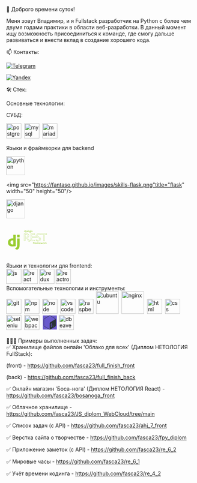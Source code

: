 👋 Доброго времени суток! 

Меня зовут Владимир, и я Fullstack разработчик на Python с более чем двумя годами практики в области веб-разработки. В данный момент ищу возможность присоединиться к команде, где смогу дальше развиваться и внести вклад в создание хорошего кода.

📫 Контакты:

[![Telegram](https://img.shields.io/badge/-Телеграмм-111?style=for-the-badge&logo=Telegram&color=red)](https://t.me/Kamenev37) 

[![Yandex](https://img.shields.io/badge/-почта-111?style=for-the-badge&logo=mail.ru&color=red)](mailto:fasca23@yandex.ru)

🛠️ Стек:  

Основные технологии:  

СУБД:

<img src="https://cdn.jsdelivr.net/gh/devicons/devicon/icons/postgresql/postgresql-original.svg" title="postgresql" width="40" height="40"/>&nbsp;
<img src="https://cdn.jsdelivr.net/gh/devicons/devicon@latest/icons/mysql/mysql-original-wordmark.svg" title="mysql" width="40" height="40"/>&nbsp;
<img src="https://cdn.jsdelivr.net/gh/devicons/devicon@latest/icons/mariadb/mariadb-original.svg" title="mariadb" width="40" height="40"/>&nbsp;

Языки и фраймворки для backend
<div>
<img src="https://cdn.jsdelivr.net/gh/devicons/devicon@latest/icons/python/python-original.svg" title="python" width="50" height="50"/>&nbsp;

<img src="https://fantaso.github.io/images/skills-flask.png"title="flask" width="50" height="50"/>&nbsp;

<img src="https://www.hashstudioz.com/images/hire-django-hero.webp" title="django" width="50" height="50"/>&nbsp;

<svg viewBox="0 0 128 128" width="30pt" height="30pt"><path fill="#9ACD32" d="M59.448 0h20.93v96.88c-10.737 2.04-18.62 2.855-27.181 2.855-25.551-.001-38.87-11.551-38.87-33.705 0-21.338 14.135-35.2 36.015-35.2 3.398 0 5.98.272 9.106 1.087zm0 48.765c-2.446-.815-4.485-1.086-7.067-1.086-10.6 0-16.717 6.523-16.717 17.939 0 11.145 5.845 17.26 16.582 17.26 2.309 0 4.212-.136 7.202-.542z"></path><path fill="#9ACD32" d="M113.672 32.321V80.84c0 16.717-1.224 24.735-4.893 31.666-3.398 6.661-7.883 10.873-17.124 15.494l-19.435-9.241c9.242-4.35 13.726-8.153 16.58-14 2.99-5.979 3.943-12.91 3.943-31.122V32.321zM92.742.111h20.93v21.474h-20.93z"></path></svg>
<svg viewBox="0 0 128 128" width="50pt" height="50pt">
<path fill="#9ACD32"  d="m12.061 28.416a0.13889 0.13889 0 0 0-0.125 0.13867v2.7441c0 0.14744 0.009694 0.33326 0.027344 0.56055 0.0075 0.09593 0.014024 0.14948 0.021484 0.22852-0.10936-0.12435-0.20793-0.25674-0.34375-0.36133-0.21961-0.17329-0.48012-0.31005-0.77734-0.41016-0.30238-0.10184-0.64843-0.15039-1.041-0.15039-0.93303 0-1.703 0.32041-2.2715 0.95312-0.57313 0.63368-0.84961 1.5611-0.84961 2.7617 0 1.1879 0.27 2.1049 0.83008 2.7305 0.5605 0.62095 1.3307 0.93359 2.2715 0.93359 0.40109 0 0.75192-0.048421 1.0547-0.15039a0.13889 0.13889 0 0 0 0.001953 0c0.30145-0.10434 0.5635-0.24608 0.7832-0.42383 0.15299-0.12138 0.26419-0.26631 0.38086-0.4082l0.125 0.74219a0.13889 0.13889 0 0 0 0.13672 0.11523h0.87891a0.13889 0.13889 0 0 0 0.13867-0.13867v-9.7266a0.13889 0.13889 0 0 0-0.13867-0.13867h-1.0898a0.13889 0.13889 0 0 0-0.013672 0zm4.1289 0.3125c-0.21589 0-0.41205 0.068155-0.56445 0.20312-0.15962 0.14108-0.23242 0.35949-0.23242 0.61719 0 0.25398 0.073223 0.47092 0.23047 0.61523 0.15243 0.13508 0.35043 0.20508 0.56641 0.20508 0.20801 0 0.39969-0.069768 0.55078-0.20312 0.16622-0.14284 0.24414-0.36176 0.24414-0.61719 0-0.25872-0.078127-0.47964-0.24609-0.61914-0.1509-0.13266-0.34138-0.20117-0.54883-0.20117zm21.768 2.2969c-0.59268 0-1.1036 0.093646-1.5332 0.28711-0.42877 0.19308-0.76477 0.47956-0.99414 0.85352-0.2301 0.37098-0.34179 0.81813-0.3418 1.3301 0 0.4858 0.1215 0.92134 0.36914 1.2949a0.13889 0.13889 0 0 0 0.001953 0.001953c0.2028 0.29669 0.47237 0.50814 0.77539 0.66797-0.2149 0.14386-0.40085 0.29414-0.52734 0.45703-0.16273 0.21121-0.24609 0.46539-0.24609 0.74219 0 0.24472 0.077108 0.47048 0.22656 0.66016a0.13889 0.13889 0 0 0 0.001953 0.001954c0.07898 0.097 0.16905 0.17976 0.26562 0.25195-0.38353 0.1191-0.72273 0.28787-0.96875 0.54688-0.30688 0.32804-0.46484 0.73536-0.46484 1.1953 0 0.6432 0.28814 1.1672 0.83203 1.5215v0.001953c0.54504 0.35884 1.3018 0.52734 2.2637 0.52734 1.2413 0 2.2033-0.20187 2.8848-0.62695 0.68114-0.42491 1.0371-1.0633 1.0371-1.8613 0-0.63231-0.23135-1.1425-0.68555-1.4805h-0.001954c-0.44943-0.3375-1.0809-0.49609-1.8828-0.49609h-1.2676c-0.22012 0-0.40548-0.016325-0.55469-0.046875-0.14441-0.03366-0.2447-0.085383-0.30859-0.14258-0.05428-0.05211-0.080079-0.11295-0.080079-0.2168 0-0.1504 0.042375-0.27257 0.13281-0.38672 0.09282-0.11184 0.2384-0.21916 0.42383-0.32031 0.19554 0.02818 0.38898 0.046876 0.57812 0.046876 0.87126 0 1.5751-0.20751 2.0918-0.63281 0.5156-0.42886 0.7793-1.0219 0.7793-1.7383 0-0.29372-0.046335-0.5657-0.14062-0.8125-0.06238-0.16329-0.15306-0.29021-0.23828-0.42383l1.123-0.13281a0.13889 0.13889 0 0 0 0.12305-0.13672v-0.66992a0.13889 0.13889 0 0 0-0.13867-0.13867h-2.457c-0.08928-0.02418-0.18662-0.044627-0.29883-0.060547-0.1231-0.02161-0.2537-0.036332-0.38867-0.044922-0.12977-0.01262-0.25869-0.019531-0.38867-0.019531h-0.001953zm-15.918 0.02539c-0.47536 0-0.92867 0.058006-1.3613 0.17383-0.42747 0.11443-0.80895 0.25295-1.1426 0.41602a0.13889 0.13889 0 0 0-0.066406 0.17773l0.33398 0.78906a0.13889 0.13889 0 0 0 0.1875 0.070312c0.30045-0.1389 0.61733-0.25889 0.95312-0.36133 0.32789-0.10003 0.67334-0.15039 1.0371-0.15039 0.46341 0 0.80128 0.11057 1.0371 0.32031 0.22429 0.19948 0.35352 0.56972 0.35352 1.1406v0.28516l-1.1074 0.044922c-1.1777 0.03389-2.0663 0.23416-2.6699 0.62305-0.60223 0.38802-0.91797 0.96936-0.91797 1.6914 0 0.47388 0.10209 0.87801 0.3125 1.2012a0.13889 0.13889 0 0 0 0 0.001953c0.21148 0.31758 0.50182 0.55735 0.86133 0.71289a0.13889 0.13889 0 0 0 0.001953 0c0.36127 0.1543 0.76941 0.23047 1.2227 0.23047 0.42523 0 0.78771-0.042375 1.0898-0.13086a0.13889 0.13889 0 0 0 0.001954 0c0.30308-0.09179 0.57163-0.22684 0.80469-0.4043a0.13889 0.13889 0 0 0 0.001953-0.001953c0.17647-0.13774 0.34025-0.31905 0.50391-0.50391l0.16797 0.80469a0.13889 0.13889 0 0 0 0.13477 0.11133h0.79492a0.13889 0.13889 0 0 0 0.13867-0.13867v-4.6582c0-0.82827-0.21618-1.4613-0.66992-1.8613-0.45151-0.39809-1.1259-0.58398-2.0039-0.58398zm8.375 0.11524c-0.33637 0-0.65825 0.045312-0.96484 0.13672-0.30676 0.08729-0.5867 0.21886-0.83594 0.39453-0.18132 0.12485-0.33303 0.28-0.46875 0.44922l-0.12305-0.73828a0.13889 0.13889 0 0 0-0.13672-0.11719h-0.88086a0.13889 0.13889 0 0 0-0.13867 0.13867v6.8516a0.13889 0.13889 0 0 0 0.13867 0.13867h1.0918a0.13889 0.13889 0 0 0 0.13867-0.13867v-3.5879c0-0.79851 0.15855-1.3897 0.45703-1.7852 0.29105-0.38558 0.79837-0.58984 1.5703-0.58984 0.5416 0 0.9161 0.13415 1.1543 0.38281a0.13889 0.13889 0 0 0 0.001953 0c0.24335 0.25001 0.37305 0.63697 0.37305 1.1855v4.3945a0.13889 0.13889 0 0 0 0.14062 0.13867h1.0762a0.13889 0.13889 0 0 0 0.13867-0.13867v-4.4629c0-0.90204-0.22574-1.5854-0.70117-2.0156-0.47104-0.43024-1.1559-0.63672-2.0312-0.63672zm15.529 0.013672c-0.70623 0-1.3248 0.14305-1.8477 0.43555-0.51843 0.2883-0.92102 0.71433-1.1992 1.2656-0.2791 0.54887-0.41602 1.2081-0.41602 1.9746 0 0.57556 0.080225 1.0953 0.24414 1.5547 0.16765 0.45715 0.40386 0.8488 0.70703 1.168 0.30657 0.31793 0.67042 0.56292 1.0859 0.73242a0.13889 0.13889 0 0 0 0.001953 0c0.42039 0.16527 0.88009 0.24805 1.377 0.24805 0.53086 0 1.0118-0.082489 1.4375-0.24805 0.42884-0.16935 0.79649-0.41331 1.0996-0.73242 0.30364-0.31966 0.53643-0.71192 0.69531-1.1699 0.15924-0.45904 0.23633-0.97752 0.23633-1.5527 0-0.7631-0.14124-1.4216-0.42969-1.9707-0.2825-0.55023-0.68565-0.97741-1.2031-1.2695-0.51348-0.29233-1.1127-0.43555-1.7891-0.43555zm-30.326 0.11133a0.13889 0.13889 0 0 0-0.125 0.13867v7.959c0 0.39633-0.090226 0.63677-0.22852 0.75586-0.15579 0.13416-0.35772 0.20508-0.63086 0.20508-0.16857 0-0.31899-0.011916-0.44922-0.035156a0.13889 0.13889 0 0 0-0.003906-0.001953c-0.13329-0.01982-0.26351-0.048261-0.39258-0.087891a0.13889 0.13889 0 0 0-0.17969 0.13281v0.84375a0.13889 0.13889 0 0 0 0.09375 0.13086c0.13091 0.0445 0.28209 0.081269 0.45312 0.11133 0.17782 0.03548 0.37995 0.052735 0.60938 0.052735 0.46302 0 0.85449-0.081043 1.1699-0.25391 0.3129-0.17147 0.55147-0.42551 0.70312-0.75v-0.001954c0.15084-0.31864 0.22266-0.69472 0.22266-1.127v-7.9336a0.13889 0.13889 0 0 0-0.13867-0.13867h-1.0898a0.13889 0.13889 0 0 0-0.013671 0zm22.301 0.78125c0.49807 0 0.85123 0.1206 1.0859 0.34766a0.13889 0.13889 0 0 0 0.001953 0.001953c0.23334 0.2221 0.35742 0.56033 0.35742 1.0488 0 0.45389-0.12095 0.77464-0.35156 0.99414-0.22952 0.21846-0.58125 0.33594-1.0801 0.33594-0.48054 0-0.82836-0.11682-1.0684-0.33789-0.23979-0.22087-0.36328-0.53279-0.36328-0.97266 0-0.48413 0.12425-0.82746 0.35938-1.0586 0.24112-0.2369 0.58418-0.35938 1.0586-0.35938zm-27.945 0.23438c0.77432 0 1.2674 0.21696 1.5391 0.63672 0.28475 0.43364 0.4375 1.0769 0.4375 1.9316v0.1875c0 0.80301-0.15836 1.3897-0.45117 1.7715-0.28682 0.37396-0.77978 0.57031-1.5254 0.57031-0.64244 0-1.0919-0.2071-1.3984-0.62891-0.3046-0.4257-0.4668-1.0458-0.4668-1.8691 0-0.82782 0.16488-1.4652 0.47656-1.9219a0.13889 0.13889 0 0 0 0-0.001953c0.30853-0.45595 0.75271-0.67578 1.3887-0.67578zm35.943 0.02539c0.48817 0 0.87272 0.10325 1.1641 0.30078 0.2953 0.20021 0.51349 0.48157 0.6582 0.85938a0.13889 0.13889 0 0 0 0 0.001953c0.14551 0.37592 0.2207 0.82839 0.2207 1.3613 0 0.5372-0.076807 0.99807-0.22266 1.3828-0.14473 0.38178-0.36226 0.66864-0.66211 0.87305a0.13889 0.13889 0 0 0-0.001953 0c-0.29181 0.20165-0.66974 0.30664-1.1484 0.30664-0.48325 0-0.86471-0.10517-1.1562-0.30664-0.29558-0.20426-0.51332-0.49087-0.6582-0.87305-0.14583-0.38469-0.2207-0.84556-0.2207-1.3828 0-0.81383 0.16783-1.4337 0.49023-1.873l0.001953-0.001953c0.32204-0.43241 0.81596-0.64844 1.5352-0.64844zm-22.557 2.5898v0.48633c0 0.64723-0.18835 1.1036-0.56055 1.4121-0.37972 0.31478-0.86758 0.47461-1.4824 0.47461-0.39053 0-0.68799-0.086476-0.9082-0.25195-0.21244-0.15963-0.31836-0.39554-0.31836-0.75781 0-0.41227 0.15499-0.70556 0.49023-0.92969 0.3268-0.21848 0.9405-0.36163 1.8262-0.39453l0.95312-0.039063zm13.988 3.2266h1.248c0.36148 0 0.66276 0.024705 0.9043 0.072265a0.13889 0.13889 0 0 0 0.003906 0c0.23377 0.0422 0.39421 0.12397 0.5 0.23438 0.10044 0.10887 0.16016 0.27694 0.16016 0.5293 0 0.26513-0.082682 0.47905-0.25781 0.66797a0.13889 0.13889 0 0 0-0.001953 0.003906c-0.16934 0.19048-0.43922 0.34347-0.81641 0.45117a0.13889 0.13889 0 0 0 0 0.001953c-0.37108 0.11112-0.85304 0.16797-1.4395 0.16797-0.59369 0-1.038-0.096875-1.334-0.27344a0.13889 0.13889 0 0 0 0-0.001953c-0.29471-0.17205-0.42383-0.39272-0.42383-0.72266 0-0.25778 0.057328-0.46214 0.16602-0.62305 0.1148-0.16343 0.27463-0.28567 0.49414-0.37305 0.22094-0.08794 0.48656-0.13477 0.79688-0.13476zm43.719 6.9629c-0.09946-8.89e-4 -0.19857 3.95e-4 -0.29688 0.001953-1.5153 0.02396-4.7623 0.017985-7.6699 1.334-2.9076 1.316-5.4629 4.042-5.4629 9.2461 0 2.1998 0.73463 4.1016 1.8867 5.7305h-23.211v-10.512h15.238v-5.3496h-21.365v5.3496h0.001953v10.512h-0.001953v5.3516h0.001953v12.455l-3.5801-0.021485-4.9551 0.023438-7.7539-12.047c1.8177-0.74956 3.5956-1.8291 4.9648-3.3398 1.4892-1.6432 2.4863-3.7907 2.4863-6.4473v-0.76367c0-3.8875-1.4808-6.6751-3.8984-8.4531-2.4176-1.778-5.7265-2.5647-9.4023-2.6484h-0.003906-11.795v5.4121h0.029297v12.707h-0.029297v5.0508h0.029297v15.855h6.127v-15.871l6.1602-0.017578 8.457 13.76 0.011718 0.015624c0.71617 0.94845 2.2057 3.0557 4.6113 4.5723l0.20312 0.12695 4.8613-2.5625 3.8945-0.023437h5.291 15.652v-5.5605h-15.236v-12.223h30.129c0.01106 0.0052 0.01937 0.008222 0.03125 0.013671 1.8665 0.85339 4.1328 1.6258 5.8965 2.7383 1.7636 1.1125 2.9961 2.4893 2.9961 4.6758 0 2.3534-1.0616 3.5861-2.5586 4.334s-3.4539 0.93359-5.0645 0.93359h-0.001954c-3.087 0.01916-6.7176-1.2928-9.8184-2.3281l-0.54883-0.18359v5.8828l0.24414 0.11133c3.0434 1.3874 7.5513 1.9303 10.135 1.832 1.8531-9.72e-4 5.237-0.36413 8.2246-1.8594 2.9915-1.4972 5.584-4.2102 5.584-8.7227 0-3.492-1.3133-5.9952-3.1523-7.7871-1.839-1.7919-4.1828-2.8918-6.2754-3.707h-0.001953c-0.7937-0.30608-2.2982-0.90795-3.7949-1.7227-1.4944-0.81348-2.9726-1.853-3.7109-2.9434-0.4595-0.74598-0.74327-1.5765-0.79297-2.3613 0.0044-2.3794 1.1146-3.663 2.5508-4.4199 1.4391-0.75844 3.2301-0.92041 4.4004-0.83594 2.3554 0.17001 6.413 1.5005 7.7109 2.0547l0.41406 0.17578 0.60156-1.7656h16.242v33.668h6.127v-33.668h11.01v-5.3027h-11.01v-0.023438h-6.127v0.023438h-21.166c-1.1756-0.28384-2.3581-0.46611-3.5195-0.47656zm-0.2832 0.83398c0.09212-0.0015 0.1835-8e-4 0.27539 0 1.0998 0.009901 2.2418 0.1819 3.3906 0.46289l0.048828 0.011719h22.088v-0.023438h4.459v0.023438h11.012v3.6387h-11.012v33.666h-4.459v-33.666h-17.674l-0.50976 1.4961c-1.6373-0.6495-5.1548-1.7855-7.5586-1.959-1.3007-0.09389-3.2069 0.061945-4.8496 0.92774-1.6427 0.86579-2.9961 2.5104-2.9961 5.1699v0.013672l0.001953 0.011719c0.05757 0.9537 0.39232 1.9151 0.92188 2.7715l0.003906 0.00586 0.003907 0.007812c0.88251 1.3074 2.4564 2.3704 4.0078 3.2148 1.5514 0.84447 3.0876 1.4571 3.8926 1.7676 2.0511 0.79916 4.2899 1.8628 5.9961 3.5254 1.7066 1.6629 2.9023 3.9051 2.9023 7.1914 0 4.1997-2.3133 6.5694-5.125 7.9766-2.8117 1.4072-6.1223 1.7715-7.8613 1.7715h-0.007813-0.007813c-2.3569 0.09074-6.6811-0.44042-9.5215-1.6582v-4.1758c2.9689 1.0013 6.4075 2.205 9.541 2.1855 1.6703-1.38e-4 3.732-0.16941 5.4336-1.0195 1.7024-0.85056 3.0195-2.4609 3.0195-5.0801 0-2.5097-1.5003-4.1909-3.3867-5.3809-1.8864-1.19-4.1872-1.9657-5.9922-2.791-0.031599-0.01445-0.069455-0.031401-0.11133-0.050781l-0.082031-0.039063h-31.148v13.889h15.236v3.8945h-14.818-5.2949l-4.0996 0.025391-4.6055 2.4277c-2.1169-1.3966-3.4687-3.2686-4.1855-4.2188l-8.6797-14.123-7.459 0.021484v15.867h-4.459v-15.854h-0.03125v-3.3848h0.03125v-14.375h-0.03125v-3.7441h10.949c3.5677 0.08126 6.7075 0.85297 8.9258 2.4844 2.2183 1.6314 3.5605 4.1031 3.5605 7.7832v0.76367c0 2.4505-0.89854 4.3738-2.2715 5.8887-1.3729 1.5149-3.2311 2.6098-5.1191 3.3242l-0.48047 0.18164c2.8628 4.4171 5.7038 8.8493 8.5527 13.275l5.4062-0.02539 4.4141 0.02539v-14.127h-0.001953v-3.6836h0.001953v-12.178h-0.001953v-3.6855h19.699v3.6855h-15.238v12.178h25.727l-0.55859-0.68164c-1.3488-1.6431-2.1777-3.5785-2.1777-5.8828 0-4.9391 2.2822-7.2697 4.9746-8.4883 2.6924-1.2186 5.8082-1.2355 7.3398-1.2598zm-69.211 4.166v0.41602 13.959h5.0566c2.1262 0 4.3619-0.31244 6.1133-1.3672s2.9727-2.9012 2.9727-5.7207v-0.76367c0-2.8548-1.6034-4.5534-3.3359-5.4512-1.7325-0.89779-3.5769-1.0723-4.3379-1.0723h-6.4688zm0.83398 0.83398h5.6348c0.62035 0 2.4038 0.17465 3.9551 0.97852 1.5513 0.80387 2.8867 2.158 2.8867 4.7109v0.76367c0 2.5883-1.0288 4.0775-2.5703 5.0059s-3.6415 1.248-5.6836 1.248h-4.2227v-12.707zm43.061 38.566c-0.50654 0-0.94523 0.086754-1.3105 0.26953-0.36779 0.18401-0.65255 0.47738-0.84375 0.86328-0.19266 0.38491-0.2832 0.87161-0.2832 1.4609v0.35156l-1.1719 0.31641a0.13889 0.13889 0 0 0-0.10156 0.13281v0.5a0.13889 0.13889 0 0 0 0.13867 0.13867h1.1348v5.9004a0.13889 0.13889 0 0 0 0.13867 0.13867h1.0898a0.13889 0.13889 0 0 0 0.13867-0.13867v-5.9004h1.6543a0.13889 0.13889 0 0 0 0.13867-0.13867v-0.8125a0.13889 0.13889 0 0 0-0.13867-0.13867h-1.6543v-0.36133c0-0.52908 0.10019-0.89909 0.26758-1.1152 0.17288-0.22158 0.42936-0.33398 0.81641-0.33398 0.18266 0 0.3595 0.019224 0.5332 0.058594a0.13889 0.13889 0 0 0 0.003906 0.001953c0.18445 0.03674 0.34879 0.076938 0.49219 0.12109a0.13889 0.13889 0 0 0 0.17188-0.087891l0.2832-0.81836a0.13889 0.13889 0 0 0-0.087891-0.17773c-0.182-0.060631-0.39062-0.11345-0.62695-0.16016-0.23837-0.04799-0.49969-0.070312-0.7832-0.070312zm61.094 0.068359a0.13889 0.13889 0 0 0-0.125 0.13867v9.7266a0.13889 0.13889 0 0 0 0.13867 0.13867h1.084a0.13889 0.13889 0 0 0 0.13868-0.13867v-2.418l0.71484-0.625 2.4512 3.1289a0.13889 0.13889 0 0 0 0.10938 0.052734h1.3144a0.13889 0.13889 0 0 0 0.10937-0.22461l-3.0312-3.8301 2.8106-2.8379a0.13889 0.13889 0 0 0-0.09961-0.23633h-1.2812a0.13889 0.13889 0 0 0-0.09765 0.041016l-2.3906 2.4258a0.13889 0.13889 0 0 0-0.00195 0.001953c-0.12549 0.13224-0.27836 0.30568-0.45899 0.51953a0.13889 0.13889 0 0 0-0.00195 0c-0.0797 0.09676-0.11925 0.14374-0.18164 0.21875 5e-3 -0.09255 0.00757-0.16878 0.01367-0.27148a0.13889 0.13889 0 0 0 0-0.001953c0.0132-0.24341 0.02148-0.44874 0.02149-0.61914v-5.0508a0.13889 0.13889 0 0 0-0.13868-0.13867h-1.084a0.13889 0.13889 0 0 0-0.01367 0zm-29.904 2.6211c-0.66463 0-1.2529 0.15276-1.7539 0.45898-0.49581 0.30587-0.88353 0.74618-1.1562 1.3086-0.26907 0.55994-0.40039 1.2188-0.40039 1.9727 0 0.7718 0.14523 1.4348 0.44336 1.9805 0.29656 0.54282 0.71652 0.96101 1.252 1.2441a0.13889 0.13889 0 0 0 0.001953 0c0.53914 0.27833 1.1673 0.41602 1.877 0.41602 0.49264 0 0.92049-0.036159 1.2871-0.10938 0.36912-0.07284 0.73984-0.18808 1.1113-0.3457a0.13889 0.13889 0 0 0 0.083985-0.12891v-0.91211a0.13889 0.13889 0 0 0-0.19141-0.12891c-0.37029 0.15163-0.72654 0.26648-1.0684 0.34375-0.33767 0.07633-0.73041 0.11524-1.1777 0.11524-0.71364 0-1.2431-0.19912-1.6211-0.58984-0.3527-0.36458-0.54539-0.89569-0.58008-1.6016h4.8223a0.13889 0.13889 0 0 0 0.13867-0.13867v-0.64453c0-0.63826-0.12004-1.2026-0.36328-1.6875-0.24302-0.48881-0.59848-0.873-1.0586-1.1445-0.46229-0.2728-1.014-0.40625-1.6465-0.40625v-0.001953zm18.799 0c-0.70623 0-1.3248 0.145-1.8477 0.4375-0.51846 0.28828-0.92098 0.71426-1.1992 1.2656-0.27911 0.54889-0.41601 1.2081-0.41601 1.9746 0 0.57561 0.08223 1.0954 0.24609 1.5547 0.16765 0.45715 0.40191 0.84685 0.70508 1.166a0.13889 0.13889 0 0 0 0.00195 0.001953c0.3066 0.31796 0.66852 0.56294 1.084 0.73242a0.13889 0.13889 0 0 0 0.00195 0c0.42037 0.16527 0.88205 0.24805 1.3789 0.24805 0.53085 0 1.0098-0.082479 1.4355-0.24805 0.42877-0.16933 0.7984-0.4152 1.1016-0.73438 0.30367-0.31969 0.53449-0.71002 0.69335-1.168 0.15923-0.45899 0.23829-0.97748 0.23829-1.5527 0-0.76313-0.14126-1.4216-0.42969-1.9707-0.28248-0.5502-0.68759-0.9774-1.2051-1.2695-0.51351-0.29231-1.1127-0.43555-1.7891-0.43555v-0.001953zm-39.098 0.013672c-0.47536 0-0.92865 0.058005-1.3613 0.17383-0.42747 0.11443-0.80895 0.25295-1.1426 0.41602a0.13889 0.13889 0 0 0-0.066407 0.17773l0.33594 0.78906a0.13889 0.13889 0 0 0 0.18555 0.070313c0.30048-0.13891 0.61734-0.25889 0.95312-0.36133 0.32787-0.10002 0.67333-0.15039 1.0371-0.15039 0.46341 0 0.80128 0.11057 1.0371 0.32031 0.22429 0.19948 0.35547 0.56972 0.35547 1.1406v0.28516l-1.1094 0.044922c-1.1776 0.033914-2.0664 0.2342-2.6699 0.62305-0.60223 0.38802-0.91797 0.96936-0.91797 1.6914 0 0.47393 0.10212 0.87806 0.3125 1.2012a0.13889 0.13889 0 0 0 0 0.001953c0.21145 0.31754 0.5018 0.55734 0.86133 0.71289a0.13889 0.13889 0 0 0 0.001953 0c0.36127 0.15429 0.7694 0.23047 1.2227 0.23047 0.42523 0 0.78771-0.042371 1.0898-0.13086a0.13889 0.13889 0 0 0 0.001953 0c0.30308-0.09179 0.57164-0.22684 0.80469-0.4043a0.13889 0.13889 0 0 0 0.001954-0.001953c0.17658-0.13782 0.34016-0.31891 0.50391-0.50391l0.16797 0.80469a0.13889 0.13889 0 0 0 0.13476 0.11133h0.79492a0.13889 0.13889 0 0 0 0.13867-0.13867v-4.6582c0-0.82828-0.21618-1.4613-0.66992-1.8613-0.45149-0.39807-1.1259-0.58398-2.0039-0.58398zm-5.1621 0.11523c-0.35845 0-0.68887 0.065628-0.98828 0.19922-0.29022 0.13154-0.5478 0.31118-0.76953 0.53516-0.14654 0.14535-0.25899 0.31741-0.37695 0.48438l-0.089844-0.9668a0.13889 0.13889 0 0 0-0.13867-0.12695h-0.90625a0.13889 0.13889 0 0 0-0.13867 0.13867v6.8516a0.13889 0.13889 0 0 0 0.13867 0.13867h1.0957a0.13889 0.13889 0 0 0 0.13867-0.13867v-3.6758c0-0.3399 0.05351-0.64222 0.15625-0.91211a0.13889 0.13889 0 0 0 0-0.001953c0.10379-0.27662 0.24482-0.50752 0.42383-0.69727a0.13889 0.13889 0 0 0 0.001954-0.001953c0.18018-0.19489 0.38504-0.34069 0.62109-0.44141a0.13889 0.13889 0 0 0 0.001953 0c0.24096-0.10496 0.49468-0.15625 0.76562-0.15625 0.12086 0 0.2507 0.007297 0.39062 0.023437 0.13965 0.01611 0.26556 0.038917 0.37695 0.066407a0.13889 0.13889 0 0 0 0.16992-0.11524l0.13867-0.96289a0.13889 0.13889 0 0 0-0.10938-0.15625c-0.12934-0.02638-0.27578-0.045733-0.4375-0.058593-0.16076-0.01687-0.31636-0.025391-0.46484-0.025391zm13.273 0c-0.31907 0-0.62267 0.043182-0.9082 0.13086-0.28562 0.087689-0.54544 0.21846-0.77734 0.39062-0.16471 0.12229-0.3026 0.27146-0.42773 0.43359l-0.12109-0.71484a0.13889 0.13889 0 0 0-0.13672-0.11523h-0.88086a0.13889 0.13889 0 0 0-0.13867 0.13867v6.8516a0.13889 0.13889 0 0 0 0.13867 0.13867h1.0898a0.13889 0.13889 0 0 0 0.13867-0.13867v-3.625c0-0.52632 0.063651-0.96374 0.18359-1.3105v-0.001954c0.12312-0.34718 0.31246-0.59575 0.57422-0.76562 0.25969-0.16853 0.61511-0.25977 1.0742-0.25977 0.32002 0 0.57342 0.06015 0.76562 0.16992a0.13889 0.13889 0 0 0 0.001953 0.001953c0.19697 0.1066 0.34081 0.26279 0.43945 0.48438a0.13889 0.13889 0 0 0 0 0.001953c0.10267 0.22175 0.1582 0.51051 0.1582 0.86719v4.4375a0.13889 0.13889 0 0 0 0.13867 0.13867h1.084a0.13889 0.13889 0 0 0 0.13867-0.13867v-3.832c0-0.72645 0.15422-1.2562 0.44141-1.6055 0.28338-0.34465 0.73943-0.52539 1.4102-0.52539 0.46867 0 0.79252 0.12781 1.0117 0.37305a0.13889 0.13889 0 0 0 0.001953 0.001953c0.22243 0.24091 0.3457 0.61733 0.3457 1.1504v4.4375a0.13889 0.13889 0 0 0 0.13867 0.13867h1.0762a0.13889 0.13889 0 0 0 0.13867-0.13867v-4.4883c0-0.89208-0.2052-1.5665-0.64453-1.9941h-0.001953c-0.43529-0.42765-1.0732-0.63281-1.8887-0.63281-0.50846 0-0.98149 0.10191-1.4121 0.30664h-0.001953c-0.38647 0.18024-0.6908 0.46388-0.93164 0.81445-0.1809-0.34724-0.43425-0.63267-0.7832-0.8125-0.39277-0.20879-0.87236-0.30859-1.4355-0.30859zm39.352 0c-0.35845 0-0.69081 0.065628-0.99023 0.19922-0.29022 0.13154-0.54779 0.31118-0.76953 0.53516-0.14644 0.14524-0.257 0.3175-0.375 0.48438l-0.0918-0.9668a0.13889 0.13889 0 0 0-0.13867-0.12695h-0.90625a0.13889 0.13889 0 0 0-0.13867 0.13867v6.8516a0.13889 0.13889 0 0 0 0.13867 0.13867h1.0976a0.13889 0.13889 0 0 0 0.13868-0.13867v-3.6758c0-0.3399 0.05157-0.64222 0.15429-0.91211a0.13889 0.13889 0 0 0 0-0.001953c0.10382-0.27669 0.24682-0.50757 0.42578-0.69727a0.13889 0.13889 0 0 0 0-0.001953c0.18014-0.19484 0.38696-0.34068 0.62305-0.44141 0.24096-0.10496 0.49469-0.15625 0.76563-0.15625 0.12087 0 0.25068 0.007297 0.39062 0.023437 0.13968 0.01611 0.26561 0.038927 0.37695 0.066407a0.13889 0.13889 0 0 0 0.17188-0.11524l0.13867-0.96289a0.13889 0.13889 0 0 0-0.11133-0.15625c-0.12934-0.02638-0.27382-0.045733-0.43554-0.058593h-0.00196c-0.16075-0.01687-0.31441-0.025391-0.46289-0.025391zm-22.947 0.125a0.13889 0.13889 0 0 0-0.13281 0.17773l1.9844 6.8516a0.13889 0.13889 0 0 0 0.13281 0.099609h1.2285a0.13889 0.13889 0 0 0 0.13086-0.09375l1.3398-3.9668v-0.001954c0.06215-0.17329 0.1171-0.34437 0.16602-0.51367 0.0481-0.17064 0.093324-0.33386 0.13281-0.48828v-0.003906c0.02952-0.10408 0.052452-0.19385 0.076172-0.28711 0.02464 0.093 0.047438 0.18232 0.074218 0.28711a0.13889 0.13889 0 0 0 0.001953 0.005859c0.04377 0.14999 0.090562 0.30809 0.13867 0.47461a0.13889 0.13889 0 0 0 0 0.003906c0.05266 0.16291 0.10896 0.33067 0.16602 0.50195l1.2793 3.9863a0.13889 0.13889 0 0 0 0.13281 0.095703h1.2676a0.13889 0.13889 0 0 0 0.13281-0.099609l1.9902-6.8516a0.13889 0.13889 0 0 0-0.13281-0.17773h-1.1113a0.13889 0.13889 0 0 0-0.13281 0.10156l-1.0508 3.7832c-0.07014 0.2587-0.1393 0.51321-0.20508 0.76367a0.13889 0.13889 0 0 0 0 0.001953c-0.05947 0.24259-0.11102 0.46428-0.1582 0.66797-0.05247-0.20356-0.11249-0.4135-0.17774-0.62891v-0.001953c-0.06148-0.21724-0.12543-0.42597-0.19141-0.62695v-0.001953l-1.2812-3.9629a0.13889 0.13889 0 0 0-0.13086-0.095703h-1.1758a0.13889 0.13889 0 0 0-0.13281 0.095703l-1.3262 3.9688c-0.04877 0.14769-0.097876 0.30638-0.14648 0.47461-0.04847 0.16362-0.094578 0.33018-0.13867 0.49805a0.13889 0.13889 0 0 0 0 0.001953c-0.02731 0.11264-0.052985 0.21574-0.078125 0.32031-0.0031-0.01378-0.004613-0.023109-0.007813-0.037109-0.04421-0.21845-0.098319-0.44925-0.16406-0.69141v-0.001954c-0.06138-0.2461-0.12717-0.49392-0.19727-0.74414l-1.0391-3.7832a0.13889 0.13889 0 0 0-0.13281-0.10156h-1.1309zm-4.2305 0.875c0.3919 0 0.70068 0.083751 0.93555 0.24023 0.23887 0.15536 0.41549 0.37041 0.5332 0.66016a0.13889 0.13889 0 0 0 0 0.003906c0.10722 0.25173 0.16248 0.54917 0.17969 0.88086h-3.4844c0.07975-0.54457 0.25419-0.98041 0.54492-1.2852 0.31904-0.33441 0.73746-0.5 1.291-0.5zm18.787 0.025391c0.48817 0 0.87074 0.10323 1.1621 0.30078 0.2953 0.20021 0.51349 0.48157 0.6582 0.85938a0.13889 0.13889 0 0 0 0 0.001953c0.14551 0.37591 0.2207 0.82839 0.2207 1.3613 0 0.53721-0.07484 0.99806-0.2207 1.3828-0.14473 0.38178-0.36422 0.66669-0.66406 0.87109a0.13889 0.13889 0 0 0-0.00196 0.001954c-0.29185 0.20168-0.66978 0.30664-1.1484 0.30664-0.4832 0-0.86464-0.10512-1.1562-0.30664-0.29561-0.20428-0.51334-0.49092-0.65821-0.87305-0.14584-0.38471-0.2207-0.84556-0.2207-1.3828 0-0.81383 0.16978-1.4337 0.49219-1.873v-0.001953c0.32201-0.43239 0.81792-0.64844 1.5371-0.64844zm-37.752 2.7305v0.48633c0 0.64723-0.18835 1.1036-0.56055 1.4121-0.37972 0.31478-0.86758 0.47461-1.4824 0.47461-0.39053 0-0.686-0.086447-0.90625-0.25195-0.21248-0.15966-0.32031-0.3956-0.32031-0.75781 0-0.41227 0.15499-0.70556 0.49024-0.92969 0.3268-0.21848 0.9405-0.36163 1.8262-0.39453l0.95312-0.039062z"></path>
</svg>       
</div>
</br>
Языки и технологии для frontend:

</br>
<img src="https://cdn.jsdelivr.net/gh/devicons/devicon/icons/javascript/javascript-original.svg" title="js" width="40" height="40"/>
<img src="https://cdn.jsdelivr.net/gh/devicons/devicon/icons/react/react-original.svg" title="react" width="40" height="40"/>
<img src="https://cdn.jsdelivr.net/gh/devicons/devicon@latest/icons/redux/redux-original.svg" title="redux" width="40" height="40"/>
<img src="https://cdn.jsdelivr.net/gh/devicons/devicon@latest/icons/reactrouter/reactrouter-original.svg" title="reactrouter" width="40" height="40"/>

</br>
Вспомогательные технологии и инструменты:
<div>
<img src="https://cdn.jsdelivr.net/gh/devicons/devicon/icons/git/git-plain.svg" title="git" width="40" height="40"/>&nbsp;
<img src="https://cdn.jsdelivr.net/gh/devicons/devicon/icons/npm/npm-original-wordmark.svg" title="npm" width="40" height="40"/>&nbsp;
<img src="https://cdn.jsdelivr.net/gh/devicons/devicon@latest/icons/nodejs/nodejs-original-wordmark.svg" title="node" width="40" height="40"/>&nbsp;
<img src="https://cdn.jsdelivr.net/gh/devicons/devicon@latest/icons/vscode/vscode-original.svg" title="vscode" width="40" height="40"/>&nbsp;
<img src="https://cdn.jsdelivr.net/gh/devicons/devicon@latest/icons/raspberrypi/raspberrypi-original.svg" title="raspberrypi" width="40" height="40"/>&nbsp;
<img src="https://cdn.jsdelivr.net/gh/devicons/devicon@latest/icons/ubuntu/ubuntu-original.svg" title="ubuntu" width="60" height="60"/>&nbsp;
<img src="https://cdn.jsdelivr.net/gh/devicons/devicon@latest/icons/nginx/nginx-original.svg" title="nginx" width="60" height="60"/>&nbsp;
<img src="https://cdn.jsdelivr.net/gh/devicons/devicon/icons/html5/html5-original.svg" title="html" width="40" height="40"/>&nbsp;
<img src="https://cdn.jsdelivr.net/gh/devicons/devicon/icons/css3/css3-original.svg" title="css" width="40" height="40"/>&nbsp;
<img src="https://cdn.jsdelivr.net/gh/devicons/devicon@latest/icons/selenium/selenium-original.svg" title="selenium" width="40" height="40"/>&nbsp;
<img src="https://cdn.jsdelivr.net/gh/devicons/devicon@latest/icons/webpack/webpack-original.svg" title="webpack" width="40" height="40"/>&nbsp;
<svg viewBox="0 0 128 128" width="30pt" height="30pt"><path  fill="#6A5ACD" d="M4.24 4.24h119.53v119.53H4.24z"></path><path fill="#293138" d="M109.01 28.64L71.28 6.24c-2.25-1.33-4.77-2-7.28-2s-5.03.67-7.28 2.01l-37.74 22.4c-4.5 2.67-7.28 7.61-7.28 12.96v44.8c0 5.35 2.77 10.29 7.28 12.96l37.73 22.4c2.25 1.34 4.76 2 7.28 2 2.51 0 5.03-.67 7.28-2l37.74-22.4c4.5-2.67 7.28-7.62 7.28-12.96V41.6c0-5.34-2.77-10.29-7.28-12.96zM79.79 98.59l.06 3.22c0 .39-.25.83-.55.99l-1.91 1.1c-.3.15-.56-.03-.56-.42l-.03-3.17c-1.63.68-3.29.84-4.34.42-.2-.08-.29-.37-.21-.71l.69-2.91c.06-.23.18-.46.34-.6.06-.06.12-.1.18-.13.11-.06.22-.07.31-.03 1.14.38 2.59.2 3.99-.5 1.78-.9 2.97-2.72 2.95-4.52-.02-1.64-.9-2.31-3.05-2.33-2.74.01-5.3-.53-5.34-4.57-.03-3.32 1.69-6.78 4.43-8.96l-.03-3.25c0-.4.24-.84.55-1l1.85-1.18c.3-.15.56.04.56.43l.03 3.25c1.36-.54 2.54-.69 3.61-.44.23.06.34.38.24.75l-.72 2.88c-.06.22-.18.44-.33.58a.77.77 0 01-.19.14c-.1.05-.19.06-.28.05-.49-.11-1.65-.36-3.48.56-1.92.97-2.59 2.64-2.58 3.88.02 1.48.77 1.93 3.39 1.97 3.49.06 4.99 1.58 5.03 5.09.05 3.44-1.79 7.15-4.61 9.41zm26.34-60.5l-35.7 22.05c-4.45 2.6-7.73 5.52-7.74 10.89v43.99c0 3.21 1.3 5.29 3.29 5.9-.65.11-1.32.19-1.98.19-2.09 0-4.15-.57-5.96-1.64l-37.73-22.4c-3.69-2.19-5.98-6.28-5.98-10.67V41.6c0-4.39 2.29-8.48 5.98-10.67l37.74-22.4c1.81-1.07 3.87-1.64 5.96-1.64s4.15.57 5.96 1.64l37.74 22.4c3.11 1.85 5.21 5.04 5.8 8.63-1.27-2.67-4.09-3.39-7.38-1.47z"></path><path fill="#4FA847" d="M99.12 90.73l-9.4 5.62c-.25.15-.43.31-.43.61v2.46c0 .3.2.43.45.28l9.54-5.8c.25-.15.29-.42.29-.72v-2.17c0-.3-.2-.42-.45-.28z"></path>
</svg>
<img src="https://cdn.jsdelivr.net/gh/devicons/devicon@latest/icons/dbeaver/dbeaver-original.svg" title="dbeaver" width="40" height="40"/>&nbsp;

</div>

</br>
👩🏻‍💻 Примеры выполненных задач:

</br>
✅ Хранилище файлов онлайн 'Облако для всех' (Диплом НЕТОЛОГИЯ FullStack): 

(front) - https://github.com/fasca23/full_finish_front

(back) - https://github.com/fasca23/full_finish_back  

✅ Онлайн магазин 'Боса-нога' (Диплом НЕТОЛОГИЯ React) - https://github.com/fasca23/bosanoga_front

✅ Облачное хранилище - https://github.com/fasca23/JS_diplom_WebCloud/tree/main

✅ Список задач (с API) - https://github.com/fasca23/ahj_7_front

✅ Верстка сайта о творчестве - https://github.com/fasca23/fpy_diplom

✅ Приложение заметок (с API) - https://github.com/fasca23/re_6_2

✅ Мировые часы - https://github.com/fasca23/re_6_1

✅ Учёт времени кодинга - https://github.com/fasca23/re_4_2
